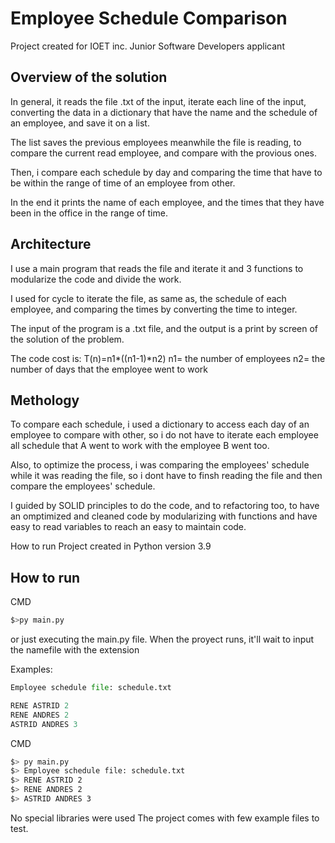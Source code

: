 # Employee Schedule Comparison

Project created for IOET inc. Junior Software Developers applicant


## Overview of the solution

In general, it reads the file .txt of the input, iterate each line of the input, converting the data in a dictionary that have the name and the schedule of an employee, and save it on a list.

The list saves the previous employees meanwhile the file is reading, to compare the current read employee, and compare with the provious ones.

Then, i compare each schedule by day and comparing the time that have to be within the range of time of an employee from other. 

In the end it prints the name of each employee, and the times that they have been in the office in the range of time.


## Architecture

I use a main program that reads the file and iterate it and 3 functions to modularize the code and divide the work.

I used for cycle to iterate the file, as same as, the schedule of each employee, and comparing the times by converting the time to integer.

The input of the program is a .txt file, and the output is a print by screen of the solution of the problem.

The code cost is: T(n)=n1*((n1-1)*n2)
n1= the number of employees
n2= the number of days that the employee went to work


## Methology

To compare each schedule, i used a dictionary to access each day of an employee to compare with other, so i do not have to iterate each employee all schedule that A went to work with the employee B went too.

Also, to optimize the process, i was comparing the employees' schedule while it was reading the file, so i dont have to finsh reading the file and then compare the employees' schedule.

I guided by SOLID principles to do the code, and to refactoring too, to have an omptimized and cleaned code by modularizing with functions and have easy to read variables to reach an easy to maintain code.


How to run
Project created in Python version 3.9


## How to run

CMD
```bash
$>py main.py
```
or just executing the main.py file.
When the proyect runs, it'll wait to input the namefile with the extension


Examples:

```python
Employee schedule file: schedule.txt

RENE ASTRID 2
RENE ANDRES 2
ASTRID ANDRES 3
```

CMD
```bash
$> py main.py
$> Employee schedule file: schedule.txt
$> RENE ASTRID 2
$> RENE ANDRES 2
$> ASTRID ANDRES 3
```

No special libraries were used
The project comes with few example files to test.
